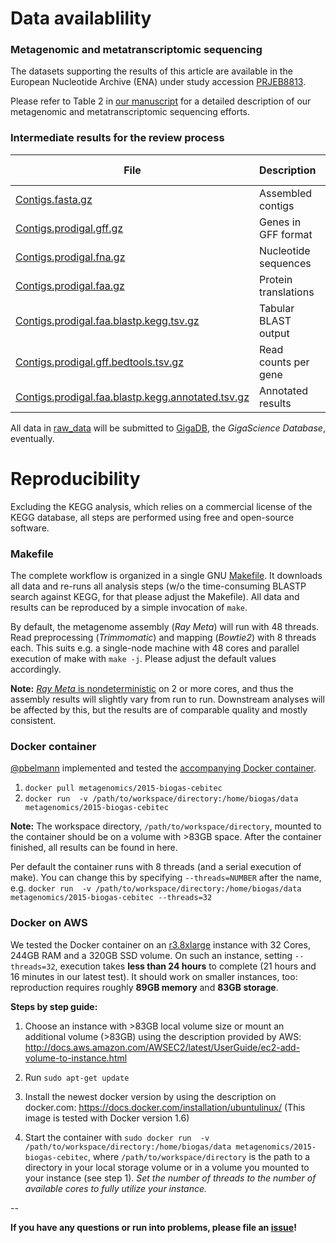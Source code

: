 # Data availablility

### Metagenomic and metatranscriptomic sequencing

The datasets supporting the results of this article are available in the European Nucleotide Archive (ENA) under study accession [PRJEB8813](http://www.ebi.ac.uk/ena/data/view/PRJEB8813).

Please refer to Table 2 in [our manuscript](latex_src/bremges_gigascience_2015.pdf) for a detailed description of our metagenomic and metatranscriptomic sequencing efforts.

### Intermediate results for the review process

File | Description | Analysis step
--- | --- | ---
[Contigs.fasta.gz](raw_data/Contigs.fasta.gz) | Assembled contigs | RayMeta assembly
[Contigs.prodigal.gff.gz](raw_data/Contigs.prodigal.gff.gz) | Genes in GFF format | Gene prediction
[Contigs.prodigal.fna.gz](raw_data/Contigs.prodigal.fna.gz) | Nucleotide sequences | Gene prediction
[Contigs.prodigal.faa.gz](raw_data/Contigs.prodigal.faa.gz) | Protein translations | Gene prediction
[Contigs.prodigal.faa.blastp.kegg.tsv.gz](raw_data/Contigs.prodigal.faa.blastp.kegg.tsv.gz) | Tabular BLAST output | BLASTP vs. KEGG
[Contigs.prodigal.gff.bedtools.tsv.gz](raw_data/Contigs.prodigal.gff.bedtools.tsv.gz) | Read counts per gene | BEDTools multicov
[Contigs.prodigal.faa.blastp.kegg.annotated.tsv.gz](raw_data/Contigs.prodigal.faa.blastp.kegg.annotated.tsv.gz) | Annotated results | Custom: [annotate.pl](annotate.pl)

All data in [raw_data](raw_data) will be submitted to [GigaDB](http://gigadb.org/), the *GigaScience Database*, eventually.

# Reproducibility

Excluding the KEGG analysis, which relies on a commercial license of the KEGG database, all steps are performed using free and open-source software.

### Makefile

The complete workflow is organized in a single GNU [Makefile](Makefile). It downloads all data and re-runs all analysis steps (w/o the time-consuming BLASTP search against KEGG, for that please adjust the Makefile). All data and results can be reproduced by a simple invocation of `make`.

By default, the metagenome assembly (*Ray Meta*) will run with 48 threads. Read preprocessing (*Trimmomatic*) and mapping (*Bowtie2*) with 8 threads each. This suits e.g. a single-node machine with 48 cores and parallel execution of make with `make -j`. Please adjust the default values accordingly.

**Note:** [*Ray Meta* is nondeterministic](http://sourceforge.net/p/denovoassembler/mailman/message/31936187/) on 2 or more cores, and thus the assembly results will slightly vary from run to run. Downstream analyses will be affected by this, but the results are of comparable quality and mostly consistent.

### Docker container

[@pbelmann](https://github.com/pbelmann) implemented and tested the [accompanying Docker container](https://registry.hub.docker.com/u/metagenomics/2015-biogas-cebitec).

1. `docker pull metagenomics/2015-biogas-cebitec`
2. `docker run  -v /path/to/workspace/directory:/home/biogas/data metagenomics/2015-biogas-cebitec`

**Note:** The workspace directory, `/path/to/workspace/directory`, mounted to the container should be on a volume with >83GB space.
After the container finished, all results can be found in here.

Per default the container runs with 8 threads (and a serial execution of make).
You can change this by specifying `--threads=NUMBER` after the name, e.g.
`docker run  -v /path/to/workspace/directory:/home/biogas/data metagenomics/2015-biogas-cebitec --threads=32`

### Docker on AWS

We tested the Docker container on an [r3.8xlarge](http://www.ec2instances.info/) instance with 32 Cores, 244GB RAM and a 320GB SSD volume. On such an instance, setting `--threads=32`, execution takes **less than 24 hours** to complete (21 hours and 16 minutes in our latest test). It should work on smaller instances, too: reproduction requires roughly **89GB memory** and **83GB storage**.

**Steps by step guide:**

1. Choose an instance with >83GB local volume size or mount an additional volume (>83GB) using the description provided by AWS: http://docs.aws.amazon.com/AWSEC2/latest/UserGuide/ec2-add-volume-to-instance.html

2. Run `sudo apt-get update`

3. Install the newest docker version by using the description on docker.com:
https://docs.docker.com/installation/ubuntulinux/
(This image is tested with Docker version 1.6)

4. Start the container with
`sudo docker run  -v /path/to/workspace/directory:/home/biogas/data metagenomics/2015-biogas-cebitec`, where `/path/to/workspace/directory` is the path to a directory in your local storage volume or in a volume you mounted to your instance (see step 1). *Set the number of threads to the number of available cores to fully utilize your instance.*

--

**If you have any questions or run into problems, please file an [issue](https://github.com/abremges/2015-biogas-cebitec/issues)!**
